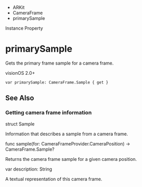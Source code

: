 

- ARKit
- CameraFrame
-  primarySample 

Instance Property

# primarySample

Gets the primary frame sample for a camera frame.

visionOS 2.0+

``` source
var primarySample: CameraFrame.Sample { get }
```

## See Also

### Getting camera frame information

struct Sample

Information that describes a sample from a camera frame.

func sample(for: CameraFrameProvider.CameraPosition) -> CameraFrame.Sample?

Returns the camera frame sample for a given camera position.

var description: String

A textual representation of this camera frame.


